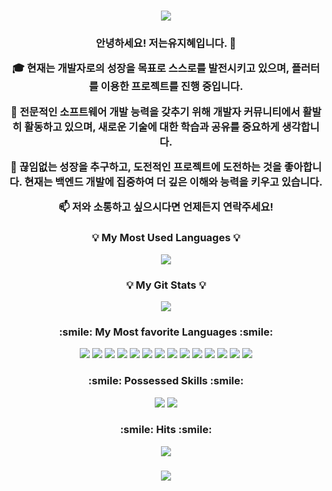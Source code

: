 <h3 align="center">
<img src="https://capsule-render.vercel.app/api?type=waving&height=300&color=gradient&text=I'm,%20YuJihye!&fontSize=90" />
</h3>

<h3 align="center">
안녕하세요! 저는유지혜입니다. 👋

🎓 현재는 개발자로의 성장을 목표로 스스로를 발전시키고 있으며, 플러터를 이용한 프로젝트를 진행 중입니다.

💼 전문적인 소프트웨어 개발 능력을 갖추기 위해 개발자 커뮤니티에서 활발히 활동하고 있으며, 새로운 기술에 대한 학습과 공유를 중요하게 생각합니다.

🌱 끊임없는 성장을 추구하고, 도전적인 프로젝트에 도전하는 것을 좋아합니다. 현재는 백엔드 개발에 집중하여 더 깊은 이해와 능력을 키우고 있습니다.

📫 저와 소통하고 싶으시다면 언제든지 연락주세요!
</h3>

<h3 align="center">💡 My Most Used Languages 💡</h3>
<p align="center">
  <a href="https://github.com/jih8908">
    <img align="center" src="https://github-readme-stats.vercel.app/api/top-langs/?username=jih8908&layout=compact&show_icons=true&show_owner=true&hide_title=true&theme=light&hide=html,css" />
  </a>
</p>
<h3 align="center">💡 My Git Stats 💡</h3>
<p align="center">
  <a href="https://github.com/jih8908">
    <img align="center" src="https://github-readme-stats.vercel.app/api?username=jih8908&hide=stars&hide_title=true&show_icons=true&include_all_commits=true&theme=light" />
  </a>
</p>

<h3 align="center">:smile: My Most favorite Languages :smile:</h3>

<p align="center">
 <img src="https://img.shields.io/badge/jQuery-0769AD?style=flat&logo=jQuery&logoColor=white"/>
 <img src="https://img.shields.io/badge/JSP-007396?style=flat&logo=Java&logoColor=white"/>
 <img src="https://img.shields.io/badge/Ajax-008000?style=flat&logo=Ajax&logoColor=white"/>
 <img src="https://img.shields.io/badge/JavaScript-4.3.2-3178C6?style=flat&logo=TypeScript&logoColor=white"/>
 <img src="https://img.shields.io/badge/React-17.0.2-61DAFB?style=flat&logo=React&logoColor=white"/>
 <img src="https://img.shields.io/badge/Java-007396?style=flat&logo=Java&logoColor=white"/>
 <img src="https://img.shields.io/badge/Database-003B57?style=flat&logo=MySQL&logoColor=white"/>
 <img src="https://img.shields.io/badge/Spring-6DB33F?style=flat&logo=Spring&logoColor=white"/>
 <img src="https://img.shields.io/badge/Node.js-339933?style=flat&logo=Node.js&logoColor=white"/>
 <img src="https://img.shields.io/badge/HTML5-E34F26?style=flat&logo=HTML5&logoColor=white"/>
 <img src="https://img.shields.io/badge/MySQL-4479A1?style=flat&logo=MySQL&logoColor=white"/> 
 <img src="https://img.shields.io/badge/Oracle-F80000?style=flat&logo=Oracle&logoColor=white"/>
 <img src="https://img.shields.io/badge/Flutter-02569B?style=plastic&logo=Flutter&logoColor=#02569B"/>
 <img src="https://img.shields.io/badge/Aws-232F3E?style=plastic&logo=Aws&logoColor=#232F3E"/>
<!-- #02569B
 #232F3E-->
</p>
<h3 align="center">:smile: Possessed Skills :smile:</h3>
<p align="center">
<img src="https://img.shields.io/badge/Photoshop-31A8FF?style=flat&logo=Adobe%20Photoshop&logoColor=white"/>
<img src="https://img.shields.io/badge/Illustrator-FF9A00?style=flat&logo=Adobe%20Illustrator&logoColor=white"/>
</p>

<h3 align="center"> :smile: Hits :smile:</h3>
<p align="center">
<a href="https://hits.seeyoufarm.com"><img src="https://hits.seeyoufarm.com/api/count/incr/badge.svg?url=https%3A%2F%2Fgithub.com%2Fjih8908%2Fhit-counter&count_bg=%23F300C0&title_bg=%23E989C7&icon=opsgenie.svg&icon_color=%23E7E7E7&title=hits&edge_flat=false"/></a>
</p>

<h3 align="center">
  <img src="https://capsule-render.vercel.app/api?type=waving&height=300&color=gradient&&descAlign=64&reversal=false&section=footer" />
</h3>


<!--
**jih8908/jih8908** is a ✨ _special_ ✨ repository because its `README.md` (this file) appears on your GitHub profile.

Here are some ideas to get you started:

- 🔭 I’m currently working on ...
- 🌱 I’m currently learning ...
- 👯 I’m looking to collaborate on ...
- 🤔 I’m looking for help with ...
- 💬 Ask me about ...
- 📫 How to reach me: ...
- 😄 Pronouns: ...
- ⚡ Fun fact: ...
-->
